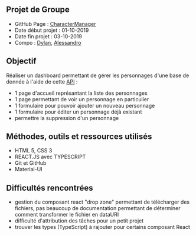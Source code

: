 ## Projet de Groupe

-   GitHub Page : [CharacterManager](https://alessaloisio.github.io/character-manager/ "page GitHub de Characters Manager")
-   Date début projet :  01-10-2019
-   Date fin projet : 03-10-2019
-   Compo : [Dylan](https://github.com/EVELETTE "profil GitHub de Dylan"), [Alessandro](https://github.com/alessaloisio "profil GitHub d'Alessandro")

## Objectif

Réaliser un dashboard permettant de gérer les personnages d'une base de donnée à l'aide de cette [API](https://character-database.becode.xyz/ "URL de l'API") :

-   1 page d'accueil représantant la liste des personnages
-   1 page permettant de voir un personnage en particulier
-   1 formulaire pour pouvoir ajouter un nouveau personnage
-   1 formulaire pour éditer un personnage déjà existant
-   permettre la suppression d'un personnage


## Méthodes, outils et ressources utilisés

-   HTML 5, CSS 3
-   REACT.JS avec TYPESCRIPT
-   Git et GitHub
-   Material-UI

## Difficultés rencontrées

-   gestion du composant react "drop zone" permettant de télécharger des fichiers, pas beaucoup de documentation permettant de déterminer comment transformer le fichier en dataURI
-   difficulté d'attribution des tâches pour un petit projet
-   trouver les types (TypeScript) à rajouter pour certains composant React
